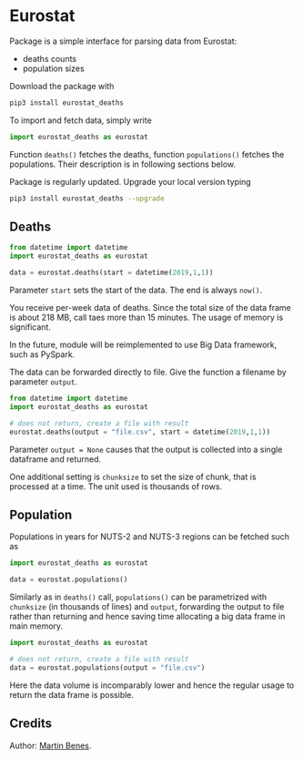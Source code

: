 # Eurostat

Package is a simple interface for parsing data from Eurostat:

* deaths counts
* population sizes

Download the package with

```bash
pip3 install eurostat_deaths
```

To import and fetch data, simply write

```python
import eurostat_deaths as eurostat
```

Function `deaths()` fetches the deaths, function `populations()` fetches the populations.
Their description is in following sections below.

Package is regularly updated. Upgrade your local version typing

```bash
pip3 install eurostat_deaths --upgrade
```

## Deaths

```python
from datetime import datetime
import eurostat_deaths as eurostat

data = eurostat.deaths(start = datetime(2019,1,1))
```

Parameter `start` sets the start of the data. The end is always `now()`.

You receive per-week data of deaths. Since the total size of the data frame is about 218 MB, call taes more than 15 minutes. The usage of memory is significant.

In the future, module will be reimplemented to use Big Data framework, such as PySpark.

The data can be forwarded directly to file. Give the function a filename by parameter `output`.

```python
from datetime import datetime
import eurostat_deaths as eurostat

# does not return, create a file with result
eurostat.deaths(output = "file.csv", start = datetime(2019,1,1))
```

Parameter `output = None` causes that the output is collected into a single dataframe and returned.

One additional setting is `chunksize` to set the size of chunk, that is processed at a time. The unit used is thousands of rows.

## Population

Populations in years for NUTS-2 and NUTS-3 regions can be fetched such as

```python
import eurostat_deaths as eurostat

data = eurostat.populations()
```

Similarly as in `deaths()` call, `populations()` can be parametrized with `chunksize` (in thousands of lines) and `output`, forwarding the output to file rather than returning and hence saving time allocating a big data frame in main memory.

```python
import eurostat_deaths as eurostat

# does not return, create a file with result
data = eurostat.populations(output = "file.csv")
```

Here the data volume is incomparably lower and hence the regular usage to return the data frame is possible.

## Credits

Author: [Martin Benes](https://www.github.com/martinbenes1996).